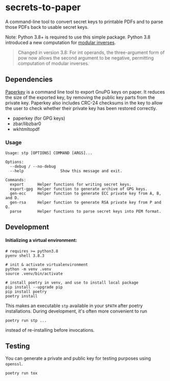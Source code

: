 # secrets-to-paper

A command-line tool to convert secret keys to printable PDFs and to parse those
PDFs back to usable secret keys.

Note: Python 3.8+ is required to use this simple package. Python 3.8 introduced
a new computation for
[modular inverses](https://docs.python.org/3/library/functions.html#pow).

> Changed in version 3.8: For int operands, the three-argument form of pow now
> allows the second argument to be negative, permitting computation of modular
> inverses.

## Dependencies

[Paperkey](http://www.jabberwocky.com/software/paperkey/) is a command line tool
to export GnuPG keys on paper. It reduces the size of the exported key, by
removing the public key parts from the private key. Paperkey also includes
CRC-24 checksums in the key to allow the user to check whether their private key
has been restored correctly.

- paperkey (for GPG keys)
- zbar/libzbar0
- wkhtmltopdf

### Usage

```
Usage: stp [OPTIONS] COMMAND [ARGS]...

Options:
  --debug / --no-debug
  --help                Show this message and exit.

Commands:
  export      Helper functions for writing secret keys.
  export-gpg  Helper function to generate archive of GPG keys.
  gen-ecc     Helper function to generate ECC private key from A, B, and D.
  gen-rsa     Helper function to generate RSA private key from P and Q.
  parse       Helper functions to parse secret keys into PEM format.
```


## Development

#### Initializing a virtual environment:

```
# requires >= python3.8
pyenv shell 3.8.3

# init & activate virtualenvironment
python -m venv .venv
source .venv/bin/activate

# install poetry in venv, and use to install local package
pip install --upgrade pip
pip install poetry
poetry install
```

This makes an executable `stp` available in your `$PATH` after poetry
installations. During development, it's often more convenient to run

```
poetry run stp ...
```

instead of re-installing before invocations.

## Testing

You can generate a private and public key for testing purposes using `openssl`.

```
poetry run tox
```
